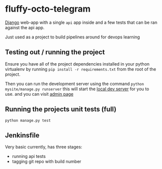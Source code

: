 # fluffy-octo-telegram

[Django](https://docs.djangoproject.com/en/4.0/)
web-app with a single `api` app inside and a few tests that can be
ran against the api app.

Just used as a project to build pipelines around for devops learning


## Testing out / running the project

Ensure you have all of the project dependencies installed in your python 
virtualenv by running `pip install -r requirements.txt` from the root
of the project.

Then you can run the development server using the command `python mysite/manage.py runserver`
this will start the [local dev server](http://localhost:8000/) for you to use.  and you can visit
[admin page](http://localhost:8000/api-auth/login)

## Running the projects unit tests (full)

`python manage.py test`

## Jenkinsfile

Very basic currently, has three stages:
* running api tests
* tagging git repo with build number



